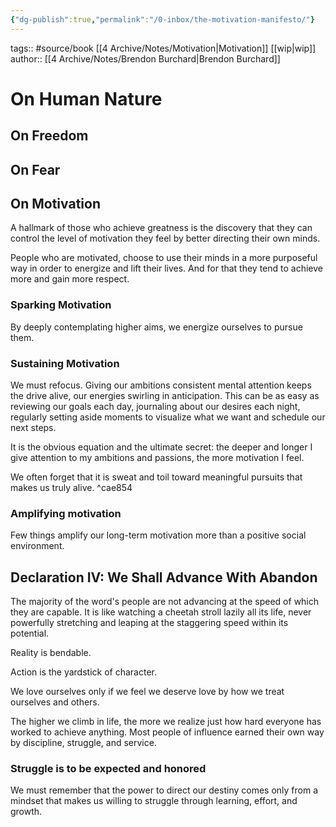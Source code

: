 ```yaml
---
{"dg-publish":true,"permalink":"/0-inbox/the-motivation-manifesto/"}
---
```


tags:: #source/book [[4 Archive/Notes/Motivation\|Motivation]] [[wip\|wip]]
author:: [[4 Archive/Notes/Brendon Burchard\|Brendon Burchard]]

# On Human Nature
## On Freedom
## On Fear
## On Motivation
A hallmark of those who achieve greatness is the discovery that they can control the level of motivation they feel by better directing their own minds.

People who are motivated, choose to use their minds in a more purposeful way in order to energize and lift their lives. And for that they tend to achieve more and gain more respect.

### Sparking Motivation
By deeply contemplating higher aims, we energize ourselves to pursue them.

### Sustaining Motivation
We must refocus. Giving our ambitions consistent mental attention keeps the drive alive, our energies swirling in anticipation. This can be as easy as reviewing our goals each day, journaling about our desires each night, regularly setting aside moments to visualize what we want and schedule our next steps.

It is the obvious equation and the ultimate secret: the deeper and longer I give attention to my ambitions and passions, the more motivation I feel.

We often forget that it is sweat and toil toward meaningful pursuits that makes us truly alive. ^cae854

### Amplifying motivation
Few things amplify our long-term motivation more than a positive social environment.

## Declaration IV: We Shall Advance With Abandon
The majority of the word's people are not advancing at the speed of which they are capable. It is like watching a cheetah stroll lazily all its life, never powerfully stretching and leaping at the staggering speed within its potential.

Reality is bendable.

Action is the yardstick of character.

We love ourselves only if we feel we deserve love by how we treat ourselves and others.

The higher we climb in life, the more we realize just how hard everyone has worked to achieve anything. Most people of influence earned their own way by discipline, struggle, and service.

### Struggle is to be expected and honored
We must remember that the power to direct our destiny comes only from a mindset that makes us willing to struggle through learning, effort, and growth.